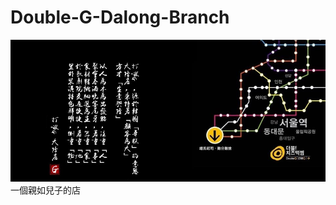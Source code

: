 # Double-G-Dalong-Branch

<img src="https://github.com/kyledai/Double-G-Dalong-Branch/blob/master/others_image/cover.jpg" width="640"/><BR>
一個親如兒子的店<BR>

